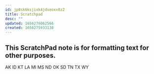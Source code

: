 ```yaml
---
id: jp8sk6ksjixk4jdveoxx0z2
title: Scratchpad
desc: ""
updated: 1656276062566
created: 1656275933138
---
```


## This ScratchPad note is for formatting text for other purposes.

AK
ID
KT
LA
MI
MS
ND
OK
SD
TN
TX
WY
